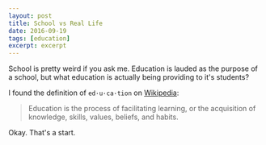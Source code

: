 ```yaml
---
layout: post
title: School vs Real Life
date: 2016-09-19
tags: [education]
excerpt: excerpt
---
```


School is pretty weird if you ask me. Education is lauded as the purpose of a school, but what education is actually being providing to it's students?

I found the definition of `ed·u·ca·tion` on [Wikipedia](https://en.wikipedia.org/wiki/Education):

> Education is the process of facilitating learning, or the acquisition of knowledge, skills, values, beliefs, and habits.

Okay. That's a start.
